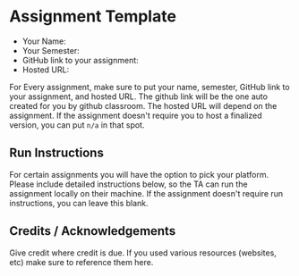 # Assignment Template

* Your Name: 
* Your Semester:
* GitHub link to your assignment:
* Hosted URL: 

For Every assignment, make sure to put your name, semester, GitHub link to your assignment, and hosted URL. The github link will be the one auto created for you by github classroom. The hosted URL will depend on the assignment. If the assignment doesn't require you to host a finalized version, you can put `n/a` in that spot. 

## Run Instructions

For certain assignments you will have the option to pick your platform. Please include detailed instructions below, so the TA can run the assignment locally on their machine. If the assignment doesn't require run instructions, you can leave this blank. 




## Credits / Acknowledgements
Give credit where credit is due. If you used various resources (websites, etc) make sure to reference them here. 